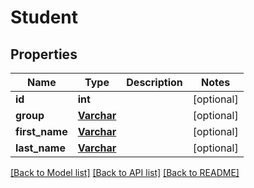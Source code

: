 # Student

## Properties
Name | Type | Description | Notes
------------ | ------------- | ------------- | -------------
**id** | **int** |  | [optional] 
**group** | [**Varchar**](Varchar.md) |  | [optional] 
**first_name** | [**Varchar**](Varchar.md) |  | [optional] 
**last_name** | [**Varchar**](Varchar.md) |  | [optional] 

[[Back to Model list]](../README.md#documentation-for-models) [[Back to API list]](../README.md#documentation-for-api-endpoints) [[Back to README]](../README.md)


